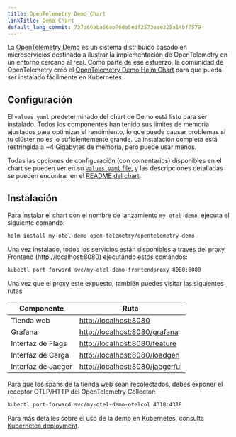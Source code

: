 ```yaml
---
title: OpenTelemetry Demo Chart
linkTitle: Demo Chart
default_lang_commit: 737d66aba66ab76da5edf2573eee225a14bf7579
---
```


La [OpenTelemetry Demo](/docs/demo/) es un sistema distribuido basado en
microservicios destinado a ilustrar la implementación de OpenTelemetry en un
entorno cercano al real. Como parte de ese esfuerzo, la comunidad de
OpenTelemetry creó el
[OpenTelemetry Demo Helm Chart](https://github.com/open-telemetry/opentelemetry-helm-charts/tree/main/charts/opentelemetry-demo)
para que pueda ser instalado fácilmente en Kubernetes.

## Configuración

El `values.yaml` predeterminado del chart de Demo está listo para ser instalado.
Todos los componentes han tenido sus límites de memoria ajustados para optimizar
el rendimiento, lo que puede causar problemas si tu clúster no es lo
suficientemente grande. La instalación completa está restringida a ~4 Gigabytes
de memoria, pero puede usar menos.

Todas las opciones de configuración (con comentarios) disponibles en el chart se
pueden ver en su
[`values.yaml` file](https://github.com/open-telemetry/opentelemetry-helm-charts/blob/main/charts/opentelemetry-demo/values.yaml),
y las descripciones detalladas se pueden encontrar en el
[README del chart](https://github.com/open-telemetry/opentelemetry-helm-charts/tree/main/charts/opentelemetry-demo#chart-parameters).

## Instalación

Para instalar el chart con el nombre de lanzamiento `my-otel-demo`, ejecuta el
siguiente comando:

```sh
helm install my-otel-demo open-telemetry/opentelemetry-demo
```

Una vez instalado, todos los servicios están disponibles a través del proxy
Frontend (http://localhost:8080) ejecutando estos comandos:

```sh
kubectl port-forward svc/my-otel-demo-frontendproxy 8080:8080
```

Una vez que el proxy esté expuesto, también puedes visitar las siguientes rutas

| Componente         | Ruta                              |
| ------------------ | --------------------------------- |
| Tienda web         | <http://localhost:8080>           |
| Grafana            | <http://localhost:8080/grafana>   |
| Interfaz de Flags  | <http://localhost:8080/feature>   |
| Interfaz de Carga  | <http://localhost:8080/loadgen>   |
| Interfaz de Jaeger | <http://localhost:8080/jaeger/ui> |

Para que los spans de la tienda web sean recolectados, debes exponer el receptor
OTLP/HTTP del OpenTelemetry Collector:

```sh
kubectl port-forward svc/my-otel-demo-otelcol 4318:4318
```

Para más detalles sobre el uso de la demo en Kubernetes, consulta
[Kubernetes deployment](/docs/demo/kubernetes-deployment/).
